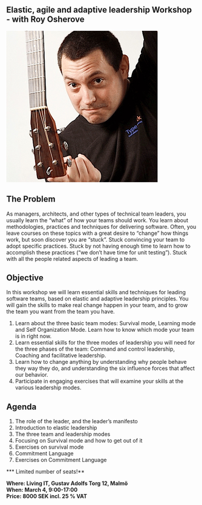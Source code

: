 ## Elastic, agile and adaptive leadership Workshop - with Roy Osherove

<img src="/images/speakers/roy-osherove.jpg" class="" height="400" width="400" alt="" loading="lazy">

## The Problem
As managers, architects, and other types of technical team leaders, you usually learn the “what” of how your teams should work. You learn about methodologies, practices and techniques for delivering software. 
Often,  you leave courses on these topics with a great desire to “change” how things work, but soon discover you are “stuck”. Stuck convincing your team to adopt specific practices. Stuck by not having enough time to learn how to accomplish these practices (“we don’t have time for unit testing”). Stuck with all the people related aspects of leading a team.

## Objective
In this workshop we will learn essential skills and techniques for leading software teams, based on elastic and adaptive leadership principles. You will gain the skills to make real change happen in your team, and to grow the team you want from the team you have.

1. Learn about the three basic team modes: Survival mode, Learning mode and Self Organization Mode. Learn how to know which mode your team is in right now.
2. Learn essential skills for the three modes of leadership you will need for the three phases of the team: Command and control leadership, Coaching and facilitative leadership.
3. Learn how to change anything by understanding why people behave they way they do, and understanding the six influence forces that affect our behavior.
4. Participate in engaging exercises that will examine your skills at the various leadership modes.

## Agenda
1. The role of the leader, and the leader’s manifesto
2. Introduction to elastic leadership
3. The three team and leadership modes
4. Focusing on Survival mode and how to get out of it
5. Exercises on survival mode
6. Commitment Language
7. Exercises on Commitment Language

*** Limited number of seats!**

**Where: Living IT, Gustav Adolfs Torg 12, Malmö**  
**When: March 4, 9:00-17:00**  
**Price: 8000 SEK incl. 25 % VAT**  